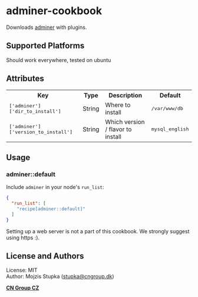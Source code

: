 # adminer-cookbook

Downloads [adminer](http://www.adminer.org/) with plugins.

## Supported Platforms

Should work everywhere, tested on ubuntu

## Attributes

<table>
  <tr>
    <th>Key</th>
    <th>Type</th>
    <th>Description</th>
    <th>Default</th>
  </tr>
  <tr>
    <td><tt>['adminer']['dir_to_install']</tt></td>
    <td>String</td>
    <td>Where to install</td>
    <td><tt>/var/www/db</tt></td>
  </tr>
  <tr>
    <td><tt>['adminer']['version_to_install']</tt></td>
    <td>String</td>
    <td>Which version / flavor to install</td>
    <td><tt>mysql_english</tt></td>
  </tr>

</table>

## Usage

### adminer::default

Include `adminer` in your node's `run_list`:

```json
{
  "run_list": [
    "recipe[adminer::default]"
  ]
}
```

Setting up a web server is not a part of this cookbook. We strongly suggest using https :).

## License and Authors

License: MIT  
Author: Mojzis Stupka (stupka@cngroup.dk)

**[CN Group CZ](http://cngroup.dk/)**
